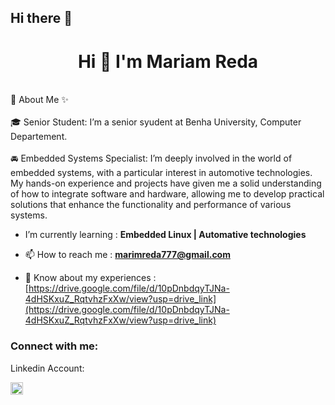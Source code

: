 ## Hi there 👋

<h1 align="center">Hi 👋 I'm Mariam Reda</h1>

<br>🚀 About Me ✨ </br>
<br> 🎓 Senior Student: I’m a senior syudent at Benha University, Computer Departement. </br>
<br> 🚘 Embedded Systems Specialist: I’m deeply involved in the world of embedded systems, with a particular interest in automotive technologies. My hands-on experience and projects have given me a solid understanding of how to integrate software and hardware, allowing me to develop practical solutions that enhance the functionality and performance of various systems.</h3> </br>

- I’m currently learning : **Embedded Linux | Automative technologies**

- 📫 How to reach me : **marimreda777@gmail.com**

- 📄 Know about my experiences : [https://drive.google.com/file/d/10pDnbdqyTJNa-4dHSKxuZ_RqtvhzFxXw/view?usp=drive_link](https://drive.google.com/file/d/10pDnbdqyTJNa-4dHSKxuZ_RqtvhzFxXw/view?usp=drive_link)

<h3 align="left">Connect with me:</h3>
Linkedin Account: 
<p align="left">
<a href="https://www.linkedin.com/in/mariam-reda-a09767243?utm_source=share&utm_campaign=share_via&utm_content=profile&utm_medium=android_app" target="blank"><img align="center" src="https://raw.githubusercontent.com/rahuldkjain/github-profile-readme-generator/master/src/images/icons/Social/linked-in-alt.svg" alt="https://www.linkedin.com/in/mariam-reda-a09767243?utm_source=share&utm_campaign=share_via&utm_content=profile&utm_medium=android_app" height="20" width="20" /></a>
</p>


